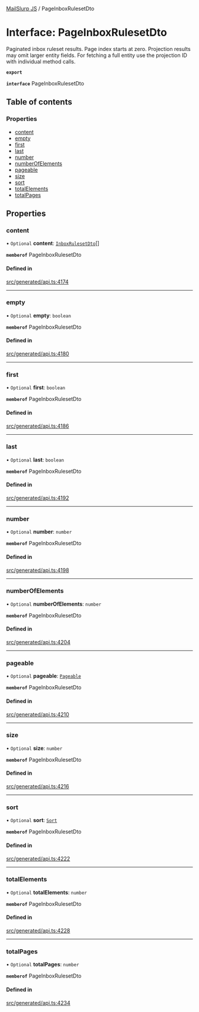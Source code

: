 [MailSlurp JS](../README.md) / PageInboxRulesetDto

# Interface: PageInboxRulesetDto

Paginated inbox ruleset results. Page index starts at zero. Projection results may omit larger entity fields. For fetching a full entity use the projection ID with individual method calls.

**`export`**

**`interface`** PageInboxRulesetDto

## Table of contents

### Properties

- [content](PageInboxRulesetDto.md#content)
- [empty](PageInboxRulesetDto.md#empty)
- [first](PageInboxRulesetDto.md#first)
- [last](PageInboxRulesetDto.md#last)
- [number](PageInboxRulesetDto.md#number)
- [numberOfElements](PageInboxRulesetDto.md#numberofelements)
- [pageable](PageInboxRulesetDto.md#pageable)
- [size](PageInboxRulesetDto.md#size)
- [sort](PageInboxRulesetDto.md#sort)
- [totalElements](PageInboxRulesetDto.md#totalelements)
- [totalPages](PageInboxRulesetDto.md#totalpages)

## Properties

### content

• `Optional` **content**: [`InboxRulesetDto`](InboxRulesetDto.md)[]

**`memberof`** PageInboxRulesetDto

#### Defined in

[src/generated/api.ts:4174](https://github.com/mailslurp/mailslurp-client/blob/8c02983/src/generated/api.ts#L4174)

___

### empty

• `Optional` **empty**: `boolean`

**`memberof`** PageInboxRulesetDto

#### Defined in

[src/generated/api.ts:4180](https://github.com/mailslurp/mailslurp-client/blob/8c02983/src/generated/api.ts#L4180)

___

### first

• `Optional` **first**: `boolean`

**`memberof`** PageInboxRulesetDto

#### Defined in

[src/generated/api.ts:4186](https://github.com/mailslurp/mailslurp-client/blob/8c02983/src/generated/api.ts#L4186)

___

### last

• `Optional` **last**: `boolean`

**`memberof`** PageInboxRulesetDto

#### Defined in

[src/generated/api.ts:4192](https://github.com/mailslurp/mailslurp-client/blob/8c02983/src/generated/api.ts#L4192)

___

### number

• `Optional` **number**: `number`

**`memberof`** PageInboxRulesetDto

#### Defined in

[src/generated/api.ts:4198](https://github.com/mailslurp/mailslurp-client/blob/8c02983/src/generated/api.ts#L4198)

___

### numberOfElements

• `Optional` **numberOfElements**: `number`

**`memberof`** PageInboxRulesetDto

#### Defined in

[src/generated/api.ts:4204](https://github.com/mailslurp/mailslurp-client/blob/8c02983/src/generated/api.ts#L4204)

___

### pageable

• `Optional` **pageable**: [`Pageable`](Pageable.md)

**`memberof`** PageInboxRulesetDto

#### Defined in

[src/generated/api.ts:4210](https://github.com/mailslurp/mailslurp-client/blob/8c02983/src/generated/api.ts#L4210)

___

### size

• `Optional` **size**: `number`

**`memberof`** PageInboxRulesetDto

#### Defined in

[src/generated/api.ts:4216](https://github.com/mailslurp/mailslurp-client/blob/8c02983/src/generated/api.ts#L4216)

___

### sort

• `Optional` **sort**: [`Sort`](Sort.md)

**`memberof`** PageInboxRulesetDto

#### Defined in

[src/generated/api.ts:4222](https://github.com/mailslurp/mailslurp-client/blob/8c02983/src/generated/api.ts#L4222)

___

### totalElements

• `Optional` **totalElements**: `number`

**`memberof`** PageInboxRulesetDto

#### Defined in

[src/generated/api.ts:4228](https://github.com/mailslurp/mailslurp-client/blob/8c02983/src/generated/api.ts#L4228)

___

### totalPages

• `Optional` **totalPages**: `number`

**`memberof`** PageInboxRulesetDto

#### Defined in

[src/generated/api.ts:4234](https://github.com/mailslurp/mailslurp-client/blob/8c02983/src/generated/api.ts#L4234)
